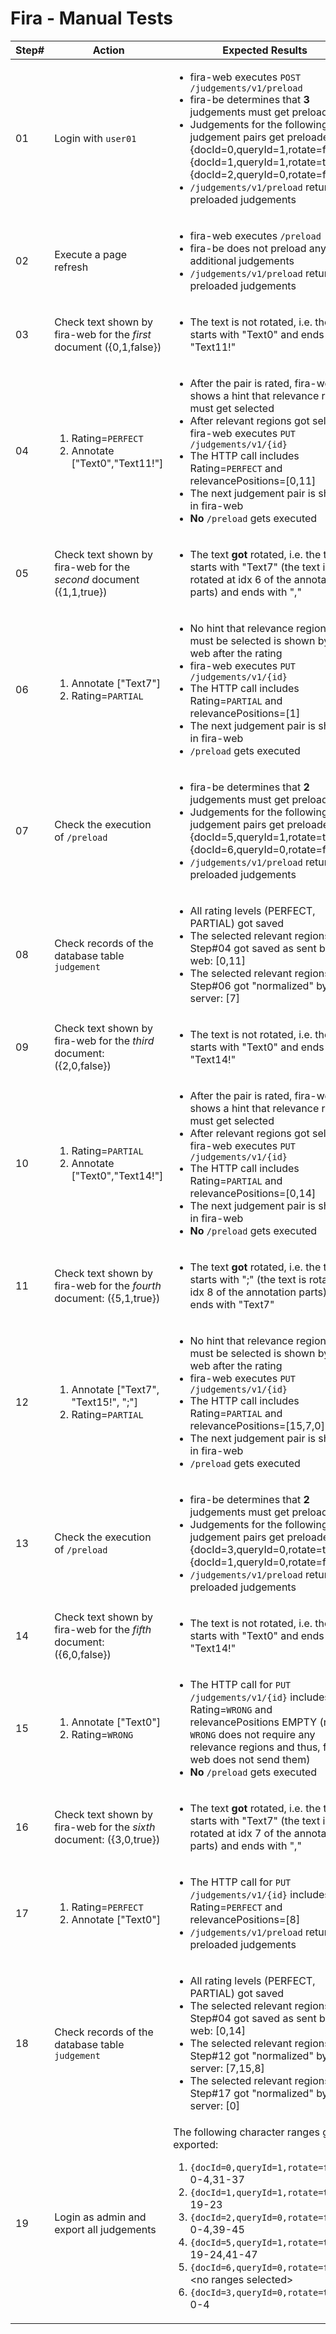 # Fira - Manual Tests

| Step# | Action                                                                        | Expected Results                                                                                                                                                                                                                                                                                                                                                                            |
| ----- | ----------------------------------------------------------------------------- | ------------------------------------------------------------------------------------------------------------------------------------------------------------------------------------------------------------------------------------------------------------------------------------------------------------------------------------------------------------------------------------------- |
| 01    | Login with `user01`                                                           | <ul><li>fira-web executes `POST /judgements/v1/preload`</li><li>fira-be determines that **3** judgements must get preloaded</li><li>Judgements for the following judgement pairs get preloaded:<br/>{docId=0,queryId=1,rotate=false}, {docId=1,queryId=1,rotate=true}, {docId=2,queryId=0,rotate=false}</li><li>`/judgements/v1/preload` returns all preloaded judgements</li></ul>         |
| 02    | Execute a page refresh                                                        | <ul><li>fira-web executes `/preload`</li><li>fira-be does not preload any additional judgements</li><li>`/judgements/v1/preload` returns all preloaded judgements</li></ul>                                                                                                                                                                                                                 |
| 03    | Check text shown by fira-web for the *first* document ({0,1,false})           | <ul><li>The text is not rotated, i.e. the text starts with "Text0" and ends with "Text11!"</li></ul>                                                                                                                                                                                                                                                                                        |
| 04    | <ol><li>Rating=`PERFECT`</li><li>Annotate ["Text0","Text11!"]</li></ol>       | <ul><li>After the pair is rated, fira-web shows a hint that relevance regions must get selected</li><li>After relevant regions got selected, fira-web executes `PUT /judgements/v1/{id}`</li><li>The HTTP call includes Rating=`PERFECT` and relevancePositions=[0,11]</li><li>The next judgement pair is shown in fira-web</li><li>**No** `/preload` gets executed</li></ul>               |
| 05    | Check text shown by fira-web for the *second* document ({1,1,true})           | <ul><li>The text **got** rotated, i.e. the text starts with "Text7" (the text is rotated at idx 6 of the annotation parts) and ends with ","</li></ul>                                                                                                                                                                                                                                      |
| 06    | <ol><li>Annotate ["Text7"]</li><li>Rating=`PARTIAL`</li></ol>                 | <ul><li>No hint that relevance regions must be selected is shown by fira-web after the rating</li><li>fira-web executes `PUT /judgements/v1/{id}`</li><li>The HTTP call includes Rating=`PARTIAL` and relevancePositions=[1]</li><li>The next judgement pair is shown in fira-web</li><li>`/preload` gets executed</li></ul>                                                                |
| 07    | Check the execution of `/preload`                                             | <ul><li>fira-be determines that **2** judgements must get preloaded</li><li>Judgements for the following judgement pairs get preloaded:<br/>{docId=5,queryId=1,rotate=true}, {docId=6,queryId=0,rotate=false}</li><li>`/judgements/v1/preload` returns all preloaded judgements</li></ul>                                                                                                   |
| 08    | Check records of the database table `judgement`                               | <ul><li>All rating levels (PERFECT, PARTIAL) got saved</li><li>The selected relevant regions of Step#04 got saved as sent by fira-web: [0,11]</li><li>The selected relevant regions of Step#06 got "normalized" by the server: [7]</ul>                                                                                                                                                     |
| 09    | Check text shown by fira-web for the *third* document: ({2,0,false})          | <ul><li>The text is not rotated, i.e. the text starts with "Text0" and ends with "Text14!"</li></ul>                                                                                                                                                                                                                                                                                        |
| 10    | <ol><li>Rating=`PARTIAL`</li><li>Annotate ["Text0","Text14!"]</li></ol>       | <ul><li>After the pair is rated, fira-web shows a hint that relevance regions must get selected</li><li>After relevant regions got selected, fira-web executes `PUT /judgements/v1/{id}`</li><li>The HTTP call includes Rating=`PARTIAL` and relevancePositions=[0,14]</li><li>The next judgement pair is shown in fira-web</li><li>**No** `/preload` gets executed</li></ul>               |
| 11    | Check text shown by fira-web for the *fourth* document: ({5,1,true})          | <ul><li>The text **got** rotated, i.e. the text starts with ";" (the text is rotated at idx 8 of the annotation parts) and ends with "Text7"</li></ul>                                                                                                                                                                                                                                      |
| 12    | <ol><li>Annotate ["Text7", "Text15!", ";"]</li><li>Rating=`PARTIAL`</li></ol> | <ul><li>No hint that relevance regions must be selected is shown by fira-web after the rating</li><li>fira-web executes `PUT /judgements/v1/{id}`</li><li>The HTTP call includes Rating=`PARTIAL` and relevancePositions=[15,7,0]</li><li>The next judgement pair is shown in fira-web</li><li>`/preload` gets executed</li></ul>                                                           |
| 13    | Check the execution of `/preload`                                             | <ul><li>fira-be determines that **2** judgements must get preloaded</li><li>Judgements for the following judgement pairs get preloaded:<br/>{docId=3,queryId=0,rotate=true}, {docId=1,queryId=0,rotate=false}</li><li>`/judgements/v1/preload` returns all preloaded judgements</li></ul>                                                                                                   |
| 14    | Check text shown by fira-web for the *fifth* document: ({6,0,false})          | <ul><li>The text is not rotated, i.e. the text starts with "Text0" and ends with "Text14!"</li></ul>                                                                                                                                                                                                                                                                                        |
| 15    | <ol><li>Annotate ["Text0"]</li><li>Rating=`WRONG`</li></ol>                   | <ul><li>The HTTP call for `PUT /judgements/v1/{id}` includes Rating=`WRONG` and relevancePositions EMPTY (rating `WRONG` does not require any relevance regions and thus, fira-web does not send them)</li><li>**No** `/preload` gets executed</li></ul>                                                                                                                                    |
| 16    | Check text shown by fira-web for the *sixth* document: ({3,0,true})           | <ul><li>The text **got** rotated, i.e. the text starts with "Text7" (the text is rotated at idx 7 of the annotation parts) and ends with ","</li></ul>                                                                                                                                                                                                                                      |
| 17    | <ol><li>Rating=`PERFECT`</li><li>Annotate ["Text0"]</li></ol>                 | <ul><li>The HTTP call for `PUT /judgements/v1/{id}` includes Rating=`PERFECT` and relevancePositions=[8]</li><li>`/judgements/v1/preload` returns all preloaded judgements</li></ul>                                                                                                                                                                                                        |
| 18    | Check records of the database table `judgement`                               | <ul><li>All rating levels (PERFECT, PARTIAL) got saved</li><li>The selected relevant regions of Step#04 got saved as sent by fira-web: [0,14]</li><li>The selected relevant regions of Step#12 got "normalized" by the server: [7,15,8]</li><li>The selected relevant regions of Step#17 got "normalized" by the server: [0]</li></ul>                                                      |
| 19    | Login as admin and export all judgements                                      | The following character ranges got exported:<ol><li>`{docId=0,queryId=1,rotate=false}`: 0-4,31-37</li><li>`{docId=1,queryId=1,rotate=true}`: 19-23</li><li>`{docId=2,queryId=0,rotate=false}`: 0-4,39-45</li><li>`{docId=5,queryId=1,rotate=true}`: 19-24,41-47</li><li>`{docId=6,queryId=0,rotate=false}`: \<no ranges selected\></li><li>`{docId=3,queryId=0,rotate=true}`: 0-4</li></ol> |
